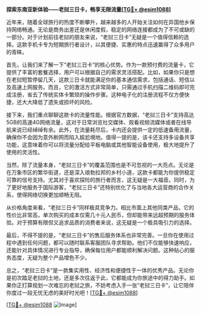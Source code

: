 **探索东南亚新体验——老挝三日卡，畅享无限流量[[TG💪+ @esim1088](https://t.me/s/esim1088)]**

近年来，随着全球旅行的热度不断攀升，越来越多的人开始关注如何在异国他乡保持网络畅通。无论是商务出差还是休闲度假，稳定的网络连接都成为了不可或缺的一部分。对于计划前往老挝的朋友来说，“老挝三日卡”无疑是一个值得信赖的选择。这款手机卡专为短期旅行者设计，以其便捷、实惠的特点迅速赢得了众多用户的青睐。

首先，让我们来了解一下“老挝三日卡”的核心优势。作为一款预付费的流量卡，它提供了丰富的套餐选择，用户可以根据自己的需求灵活搭配。比如，如果你只是想在老挝短暂停留几天，这款三日卡就能满足你的基本通信需求，包括通话、短信以及高速上网服务。而且，它的激活方式非常简单，只需通过手机扫描二维码即可完成注册，省去了传统实体卡繁琐的操作步骤。这种电子化的注册流程不仅方便快捷，还大大降低了遗失或损坏的风险。

接下来，我们重点聊聊这款卡的流量性能。根据官方数据，“老挝三日卡”支持高达5GB的高速4G网络流量，这对于日常浏览社交媒体、观看视频流媒体或者在线导航来说已经绰绰有余。此外，在流量耗尽后，卡内还会提供一定的低速备用流量，确保你不会因为意外断网而陷入尴尬境地。值得一提的是，该卡还支持多设备共享功能，这意味着你可以将流量分配给平板电脑或其他智能设备使用，极大地提升了使用的灵活性。

当然，除了流量本身，“老挝三日卡”的覆盖范围也是不可忽视的一大亮点。无论是在万象市区的繁华街道，还是深入琅勃拉邦的乡村小道，这款卡都能为你提供稳定可靠的信号支持。尤其对于喜欢探险的旅行者而言，这无疑是一大福音。同时，为了更好地服务于国际游客，“老挝三日卡”还特别优化了与当地各大运营商的合作关系，使得网络切换更加顺畅无阻。

从价格角度来看，“老挝三日卡”同样极具竞争力。相比市面上其他同类产品，它的性价比非常高，单次购买的成本仅需几十元人民币，但却能带来远超预期的服务体验。对于预算有限但又追求品质的消费者来说，这无疑是一个极具吸引力的选择。

最后，不得不提的是，“老挝三日卡”的售后服务体系也非常完善。一旦你在使用过程中遇到任何问题，都可以随时联系客服团队寻求帮助。他们不仅能够快速响应，还能针对具体情况进行专业指导，确保每位用户都能顺利解决问题。这种贴心的服务态度，无疑为整个产品增色不少。

总之，“老挝三日卡”是一款集实用性、经济性和便捷性于一体的优秀产品。无论你是初次踏足老挝的土地，还是多次往返于此，它都能成为你旅途中的得力助手。如果你正打算规划一次难忘的老挝之旅，不妨考虑入手一张“老挝三日卡”，让它陪伴你度过一段无忧无虑的美好时光吧！[[TG💪+ @esim1088](https://t.me/s/esim1088)]

[[TG💪+ @esim1088](https://t.me/s/esim1088) ![Image](https://i.postimg.cc/4NQfJmqS/Snipaste-2025-05-13-00-14-12.png)]